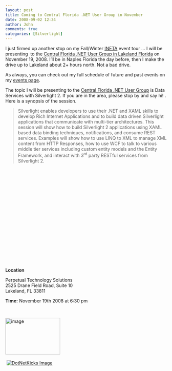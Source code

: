 ```yaml
---
layout: post
title: Coming to Central Florida .NET User Group in November
date: 2008-09-02 12:34
author: John
comments: true
categories: [Silverlight]
---
```

<p>I just firmed up another stop on my Fall/Winter <a href="http://www.ineta.org">INETA</a> event tour &hellip; I will be presenting&nbsp; to the <a href="http://www.cfdotnet.org/">Central Florida .NET User Group in Lakeland Florida</a> on November 19, 2008. I&rsquo;ll be in Naples Florida the day before, then I make the drive up to Lakeland about 2+ hours north. Not a bad drive.</p>
<p>As always, you can check out my full schedule of future and past events on my <a href="http://www.johnpapa.net/events">events page</a>.</p>
<p>The topic I will be presenting to the <a href="http://www.cfdotnet.org/">Central Florida .NET User Group</a> is Data Services with Silverlight 2. If you are in the area, please stop by and say hi! . Here is a synopsis of the session.</p>
<blockquote>
<p>Silverlight enables developers to use their .NET and XAML skills to develop Rich Internet Applications and to build data driven Silverlight applications that communicate with multi-tier architectures. This session will show how to build Silverlight 2 applications using XAML based data binding techniques, notifications, and consume REST services. Examples will show how to use LINQ to XML to manage XML content from HTTP Responses, how to use WCF to talk to various middle tier services including custom entity models and the Entity Framework, and interact with 3<sup>rd</sup> party RESTful services from Silverlight 2.</p>
</blockquote>
<p>&nbsp;</p>
<p>&nbsp;</p>
<p>&nbsp;</p>
<p>&nbsp;</p>
<p>&nbsp;</p>
<p>&nbsp;</p>
<p>&nbsp;</p>
<p>&nbsp;</p>
<p>&nbsp;</p>
<p>&nbsp;</p>
<p><strong>Location</strong></p>
<p>Perpetual Technology Solutions <br />
2525 Drane Field Road, Suite 10 <br />
Lakeland, FL 33811</p>
<p><strong>Time:</strong> November 19th 2008 at 6:30 pm</p>
<p>&nbsp;</p>
<p><a href="http://images.johnpapa.net/wp-content/uploads/files/media/image/WindowsLiveWriter/Events_13B45/image4.png"><img title="image" height="114" alt="image" width="171" border="0" src="http://images.johnpapa.net/wp-content/uploads/files/media/image/WindowsLiveWriter/Events_13B45/image4_thumb.png" /></a></p>
<div class="wlWriterHeaderFooter" style="padding-right: 4px; padding-left: 4px; padding-bottom: 4px; margin: 0px; padding-top: 4px; text-align: left"><a href="http://www.dotnetkicks.com/kick/?url=/all/coming-to-central-florida-net-user-group-in-november/"><img alt="DotNetKicks Image" border="0" src="http://www.dotnetkicks.com/Services/Images/KickItImageGenerator.ashx?url=/all/coming-to-central-florida-net-user-group-in-november/&amp;bgcolor=0080C0&amp;fgcolor=FFFFFF&amp;border=000000&amp;cbgcolor=D4E1ED&amp;cfgcolor=000000" /></a></div>
<div class="wlWriterHeaderFooter" style="padding-right: 4px; padding-left: 4px; padding-bottom: 4px; margin: 0px; padding-top: 4px; text-align: left"><script type="text/javascript"><!-- var dzone_url = '/all/coming-to-central-florida-net-user-group-in-november/'; var dzone_title = 'Coming to Central Florida .NET User Group in November'; var dzone_blurb = 'Coming to Central Florida .NET User Group in November'; var dzone_style = '1'; --></script><script language="javascript" src="http://widgets.dzone.com/widgets/zoneit.js"></script></div>

